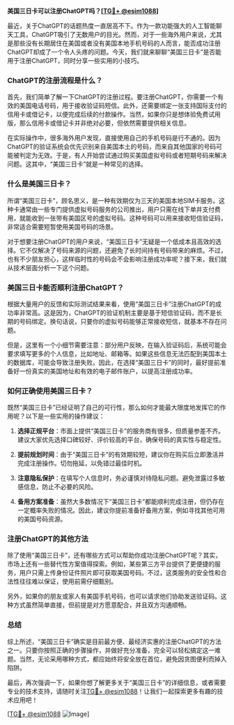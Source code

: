 **美国三日卡可以注册ChatGPT吗？[[TG💪+ @esim1088](https://t.me/s/esim1088)]**

最近，关于ChatGPT的话题热度一直居高不下。作为一款功能强大的人工智能聊天工具，ChatGPT吸引了无数用户的目光。然而，对于一些海外用户来说，尤其是那些没有长期居住在美国或者没有美国本地手机号码的人而言，能否成功注册ChatGPT却成了一个令人头疼的问题。今天，我们就来聊聊“美国三日卡”是否能用于注册ChatGPT，同时分享一些实用的小技巧。

### ChatGPT的注册流程是什么？

首先，我们简单了解一下ChatGPT的注册过程。要注册ChatGPT，你需要一个有效的美国电话号码，用于接收验证码短信。此外，还需要绑定一张支持国际支付的信用卡或借记卡，以便完成后续的付款操作。当然，如果你只是想体验免费试用版，那么信用卡或借记卡并非绝对必要，但依然需要提供相关信息。

在实际操作中，很多海外用户发现，直接使用自己的手机号码是行不通的。因为ChatGPT的验证系统会优先识别来自美国本土的号码，而来自其他国家的号码可能被判定为无效。于是，有人开始尝试通过购买美国虚拟号码或者短期号码来解决问题。这其中，“美国三日卡”就是一种常见的选择。

### 什么是美国三日卡？

所谓“美国三日卡”，顾名思义，是一种有效期仅为三天的美国本地SIM卡服务。这种卡通常由一些专门提供虚拟号码服务的公司推出，用户只需在线下单并支付费用，就能收到一张带有美国区号的虚拟号码。这种号码可以用来接收短信验证码，非常适合需要短暂使用美国号码的场景。

对于想要注册ChatGPT的用户来说，“美国三日卡”无疑是一个低成本且高效的选择。它不仅解决了号码来源的问题，还避免了长时间持有号码带来的麻烦。不过，也有不少朋友担心，这样临时性的号码会不会影响注册成功率呢？接下来，我们就从技术层面分析一下这个问题。

### 美国三日卡能否顺利注册ChatGPT？

根据大量用户的反馈和实际测试结果来看，使用“美国三日卡”注册ChatGPT的成功率非常高。这是因为，ChatGPT的验证机制主要是基于短信验证码，而不是长期的号码绑定。换句话说，只要你的虚拟号码能够正常接收短信，就基本不存在问题。

但是，这里有一个小细节需要注意：部分用户反映，在输入验证码后，系统可能会要求填写更多的个人信息，比如地址、邮箱等。如果这些信息无法匹配到美国本土的数据库，可能会导致注册失败。因此，在选择“美国三日卡”的同时，最好提前准备好一份真实的美国地址和有效的电子邮件账户，以提高注册成功率。

### 如何正确使用美国三日卡？

既然“美国三日卡”已经证明了自己的可行性，那么如何才能最大限度地发挥它的作用呢？以下是一些实用的操作建议：

1. **选择正规平台**：市面上提供“美国三日卡”的服务商有很多，但质量参差不齐。建议大家优先选择口碑较好、评价较高的平台，确保号码的真实性与稳定性。
   
2. **提前规划时间**：由于“美国三日卡”的有效期较短，建议你在购买后立即激活并完成注册操作。切勿拖延，以免错过最佳时机。

3. **注意隐私保护**：在填写个人信息时，务必谨慎对待隐私问题。避免泄露过多敏感信息，防止不必要的风险。

4. **备用方案准备**：虽然大多数情况下“美国三日卡”都能顺利完成注册，但仍存在一定概率失败的情况。因此，建议你提前准备好备用方案，例如寻找其他可用的美国号码资源。

### 注册ChatGPT的其他方法

除了使用“美国三日卡”，还有哪些方式可以帮助你成功注册ChatGPT呢？其实，市场上还有一些替代性方案值得探索。例如，某些第三方平台提供了更便捷的服务，用户只需上传身份证件照片即可获取美国号码。不过，这类服务的安全性和合法性往往难以保证，使用前需仔细甄别。

另外，如果你的朋友或家人有美国手机号码，也可以请求他们协助发送验证码。这种方式虽然简单直接，但前提是对方愿意配合，并且双方沟通顺畅。

### 总结

综上所述，“美国三日卡”确实是目前最方便、最经济实惠的注册ChatGPT的方法之一。只要你按照正确的步骤操作，并做好充分准备，完全可以轻松搞定这一难题。当然，无论采用哪种方式，都应始终将安全放在首位，避免因贪图便利而掉入陷阱。

最后，再次强调一下，如果你想了解更多关于“美国三日卡”的详细信息，或者需要专业的技术支持，请随时关注[TG💪+ @esim1088](https://t.me/s/esim1088)！让我们一起探索更多有趣的技术应用吧！

[[TG💪+ @esim1088](https://t.me/s/esim1088) ![Image](https://i.postimg.cc/4NQfJmqS/Snipaste-2025-05-13-00-14-12.png)]